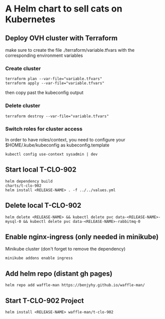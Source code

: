 # A Helm chart to sell cats on Kubernetes

## Deploy OVH cluster with Terraform
make sure to create the file ./terraform/variable.tfvars with the corresponding environment variables

### Create cluster
    terraform plan --var-file="variable.tfvars"
    terraform apply --var-file="variable.tfvars"

then copy past the kubeconfig output 

### Delete cluster
    terraform destroy --var-file="variable.tfvars" 

### Switch roles for cluster access
In order to have roles/context, you need to configure your $HOME/.kube/kubeconfig as kubeconfig.template

    kubectl config use-context sysadmin | dev 


## Start local T-CLO-902
    helm dependency build
    charts/t-clo-902
    helm install <RELEASE-NAME> . -f ../../values.yml

## Delete local T-CLO-902

    helm delete <RELEASE-NAME> && kubectl delete pvc data-<RELEASE-NAME>-mysql-0 && kubectl delete pvc data-<RELEASE-NAME>-rabbitmq-0 


## Enable nginx-ingress (only needed in minikube)

Minikube cluster (don't forget to remove the dependency)
    
    minikube addons enable ingress


## Add helm repo (distant gh pages)
    helm repo add waffle-man https://benjyhy.github.io/waffle-man/


## Start T-CLO-902 Project

    helm install <RELEASE-NAME> waffle-man/t-clo-902
